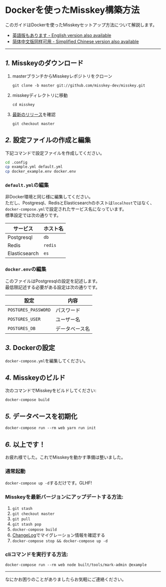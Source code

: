 Dockerを使ったMisskey構築方法
================================================================

このガイドはDockerを使ったMisskeyセットアップ方法について解説します。

- [英語版もあります - English version also available](./docker.en.md)
- [简体中文版同样可用 - Simplified Chinese version also available](./docker.zh.md)

----------------------------------------------------------------

*1.* Misskeyのダウンロード
----------------------------------------------------------------
1. masterブランチからMisskeyレポジトリをクローン

	`git clone -b master git://github.com/misskey-dev/misskey.git`

2. misskeyディレクトリに移動

	`cd misskey`

3. [最新のリリース](https://github.com/misskey-dev/misskey/releases/latest)を確認

	`git checkout master`

*2.* 設定ファイルの作成と編集
----------------------------------------------------------------

下記コマンドで設定ファイルを作成してください。

```bash
cd .config
cp example.yml default.yml
cp docker_example.env docker.env
```

### `default.yml`の編集

非Docker環境と同じ様に編集してください。  
ただし、Postgresql、RedisとElasticsearchのホストは`localhost`ではなく、`docker-compose.yml`で設定されたサービス名になっています。  
標準設定では次の通りです。

| サービス       | ホスト名 |
|---------------|---------|
| Postgresql    |`db`     |
| Redis         |`redis`  |
| Elasticsearch |`es`     |

### `docker.env`の編集

このファイルはPostgresqlの設定を記述します。  
最低限記述する必要がある設定は次の通りです。

| 設定                 | 内容         |
|---------------------|--------------|
| `POSTGRES_PASSWORD` | パスワード    |
| `POSTGRES_USER`     | ユーザー名    |
| `POSTGRES_DB`       | データベース名 |

*3.* Dockerの設定
----------------------------------------------------------------
`docker-compose.yml`を編集してください。

*4.* Misskeyのビルド
----------------------------------------------------------------
次のコマンドでMisskeyをビルドしてください:

`docker-compose build`

*5.* データベースを初期化
----------------------------------------------------------------
``` shell
docker-compose run --rm web yarn run init
```

*6.* 以上です！
----------------------------------------------------------------
お疲れ様でした。これでMisskeyを動かす準備は整いました。

### 通常起動
`docker-compose up -d`するだけです。GLHF!

### Misskeyを最新バージョンにアップデートする方法:
1. `git stash`
2. `git checkout master`
3. `git pull`
4. `git stash pop`
5. `docker-compose build`
6. [ChangeLog](../CHANGELOG.md)でマイグレーション情報を確認する
7. `docker-compose stop && docker-compose up -d`

### cliコマンドを実行する方法:

`docker-compose run --rm web node built/tools/mark-admin @example`

----------------------------------------------------------------

なにかお困りのことがありましたらお気軽にご連絡ください。
